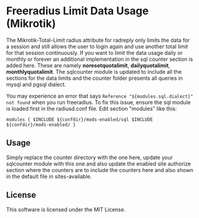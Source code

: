 # Freeradius Limit Data Usage (Mikrotik)

The Mikrotik-Total-Limit radius attribute for radreply only limits the data for a session and still allows the user to login again and use another total limit for that session continuously.
If you want to limit the data usage daily or monthly or forever an additional implementation in the sql counter section is added here. These are namely **noresetquotalimit**, **dailyquotalimit**, **monthlyquotalimit**.
The sqlcounter module is updated to include all the sections for the data limits and the counter folder presents all queries in mysql and pgsql dialect.

You may experience an error that says ```Reference "${modules.sql.dialect}" not found``` when you run freeradius. To fix this issue, ensure the sql module is loaded first in the radiusd.conf file. Edit section "modules" like this:

```modules { $INCLUDE ${confdir}/mods-enabled/sql $INCLUDE ${confdir}/mods-enabled/ }```


## Usage

Simply replace the counter directory with the one here, update your sqlcounter module with this one and also update the enabled site authorize section where the counters are to include the counters here and also shown in the default file in sites-available.

## License

This software is licensed under the MIT License.
